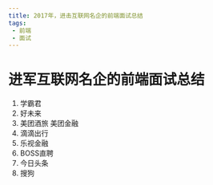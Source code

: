 ```yaml
---
title: 2017年，进击互联网名企的前端面试总结
tags:
 - 前端
 - 面试
---
```

# 进军互联网名企的前端面试总结
1. 学霸君
2. 好未来
3. 美团酒旅  美团金融
4. 滴滴出行
5. 乐视金融
6. BOSS直聘
7. 今日头条
8. 搜狗